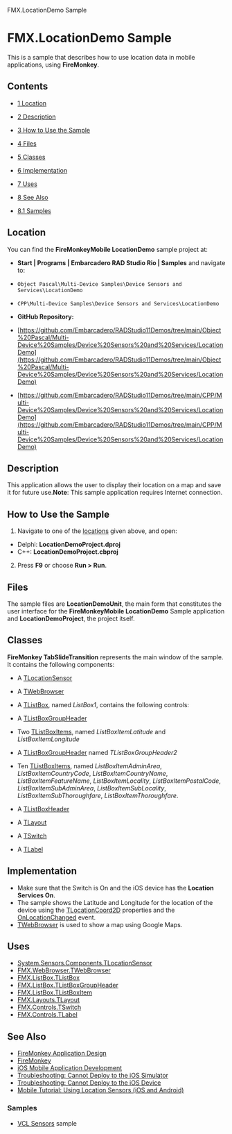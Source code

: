 FMX.LocationDemo Sample[]()
# FMX.LocationDemo Sample 


This is a sample that describes how to use location data in mobile applications, using **FireMonkey**.
## Contents



* [1 Location](#Location)
* [2 Description](#Description)
* [3 How to Use the Sample](#How_to_Use_the_Sample)
* [4 Files](#Files)
* [5 Classes](#Classes)
* [6 Implementation](#Implementation)
* [7 Uses](#Uses)
* [8 See Also](#See_Also)

* [8.1 Samples](#Samples)


## Location 

You can find the **FireMonkeyMobile LocationDemo** sample project at:
* **Start | Programs | Embarcadero RAD Studio Rio | Samples** and navigate to:

* `Object Pascal\Multi-Device Samples\Device Sensors and Services\LocationDemo`
* `CPP\Multi-Device Samples\Device Sensors and Services\LocationDemo`

* **GitHub Repository:**

* [https://github.com/Embarcadero/RADStudio11Demos/tree/main/Object%20Pascal/Multi-Device%20Samples/Device%20Sensors%20and%20Services/LocationDemo](https://github.com/Embarcadero/RADStudio11Demos/tree/main/Object%20Pascal/Multi-Device%20Samples/Device%20Sensors%20and%20Services/LocationDemo)
* [https://github.com/Embarcadero/RADStudio11Demos/tree/main/CPP/Multi-Device%20Samples/Device%20Sensors%20and%20Services/LocationDemo](https://github.com/Embarcadero/RADStudio11Demos/tree/main/CPP/Multi-Device%20Samples/Device%20Sensors%20and%20Services/LocationDemo)

## Description 

This application allows the user to display their location on a map and save it for future use.**Note**: This sample application requires Internet connection.

## How to Use the Sample 


1.  Navigate to one of the [locations](#Location) given above, and open:

*  Delphi: **LocationDemoProject.dproj**
*  C++: **LocationDemoProject.cbproj**

2.  Press **F9** or choose **Run > Run**.

## Files 

The sample files are **LocationDemoUnit**, the main form that constitutes the user interface for the **FireMonkeyMobile LocationDemo** Sample application and **LocationDemoProject**, the project itself.
## Classes 

**FireMonkey TabSlideTransition** represents the main window of the sample. It contains the following components:
*  A [TLocationSensor](http://docwiki.embarcadero.com/Libraries/en/System.Sensors.Components.TLocationSensor)
*  A [TWebBrowser](http://docwiki.embarcadero.com/Libraries/en/FMX.WebBrowser.TWebBrowser)
*  A [TListBox](http://docwiki.embarcadero.com/Libraries/en/FMX.ListBox.TListBox), named _ListBox1_, contains the following controls:

*  A [TListBoxGroupHeader](http://docwiki.embarcadero.com/Libraries/en/FMX.ListBox.TListBoxGroupHeader)
*  Two [TListBoxItems](http://docwiki.embarcadero.com/Libraries/en/FMX.ListBox.TListBoxItem), named _ListBoxItemLatitude_ and _ListBoxItemLongitude_
*  A [TListBoxGroupHeader](http://docwiki.embarcadero.com/Libraries/en/FMX.ListBox.TListBoxGroupHeader) named _TListBoxGroupHeader2_
*  Ten [TListBoxItems](http://docwiki.embarcadero.com/Libraries/en/FMX.ListBox.TListBoxItem), named _ListBoxItemAdminArea_, _ListBoxItemCountryCode_, _ListBoxItemCountryName_, _ListBoxItemFeatureName_, _ListBoxItemLocality_, _ListBoxItemPostalCode_, _ListBoxItemSubAdminArea_, _ListBoxItemSubLocality_, _ListBoxItemSubThoroughfare_, _ListBoxItemThoroughfare_.
*  A [TListBoxHeader](http://docwiki.embarcadero.com/Libraries/en/FMX.ListBox.TListBoxHeader)

*  A [TLayout](http://docwiki.embarcadero.com/Libraries/en/FMX.Layouts.TLayout)

*  A [TSwitch](http://docwiki.embarcadero.com/Libraries/en/FMX.StdCtrls.TSwitch)

*  A [TLabel](http://docwiki.embarcadero.com/Libraries/en/FMX.StdCtrls.TLabel)

## Implementation 


*  Make sure that the Switch is On and the iOS device has the **Location Services On**.
*  The sample shows the Latitude and Longitude for the location of the device using the [TLocationCoord2D](http://docwiki.embarcadero.com/Libraries/en/System.Sensors.TLocationCoord2D) properties and the [OnLocationChanged](http://docwiki.embarcadero.com/Libraries/en/System.Sensors.TCustomLocationSensor.OnLocationChanged) event.
* [TWebBrowser](http://docwiki.embarcadero.com/Libraries/en/FMX.WebBrowser.TWebBrowser) is used to show a map using Google Maps.

## Uses 


* [System.Sensors.Components.TLocationSensor](http://docwiki.embarcadero.com/Libraries/en/System.Sensors.Components.TLocationSensor)
* [FMX.WebBrowser.TWebBrowser](http://docwiki.embarcadero.com/Libraries/en/FMX.WebBrowser.TWebBrowser)
* [FMX.ListBox.TListBox](http://docwiki.embarcadero.com/Libraries/en/FMX.ListBox.TListBox)
* [FMX.ListBox.TListBoxGroupHeader](http://docwiki.embarcadero.com/Libraries/en/FMX.ListBox.TListBoxGroupHeader)
* [FMX.ListBox.TListBoxItem](http://docwiki.embarcadero.com/Libraries/en/FMX.ListBox.TListBoxItem)
* [FMX.Layouts.TLayout](http://docwiki.embarcadero.com/Libraries/en/FMX.Layouts.TLayout)
* [FMX.Controls.TSwitch](http://docwiki.embarcadero.com/Libraries/en/FMX.StdCtrls.TSwitch)
* [FMX.Controls.TLabel](http://docwiki.embarcadero.com/Libraries/en/FMX.StdCtrls.TLabel)

## See Also 


* [FireMonkey Application Design](http://docwiki.embarcadero.com/RADStudio/en/FireMonkey_Application_Design)
* [FireMonkey](http://docwiki.embarcadero.com/RADStudio/en/FireMonkey)
* [iOS Mobile Application Development](http://docwiki.embarcadero.com/RADStudio/en/iOS_Mobile_Application_Development)
* [Troubleshooting: Cannot Deploy to the iOS Simulator](http://docwiki.embarcadero.com/RADStudio/en/Troubleshooting:_Cannot_Deploy_iOS_App_to_iOS_Simulator)
* [Troubleshooting: Cannot Deploy to the iOS Device](http://docwiki.embarcadero.com/RADStudio/en/Troubleshooting:_Cannot_Deploy_to_the_iOS_Device)
* [Mobile Tutorial: Using Location Sensors (iOS and Android)](http://docwiki.embarcadero.com/RADStudio/en/Mobile_Tutorial:_Using_Location_Sensors_(iOS_and_Android))

### Samples 


* [VCL Sensors](http://docwiki.embarcadero.com/CodeExamples/en/VCL.Sensors_Sample) sample





